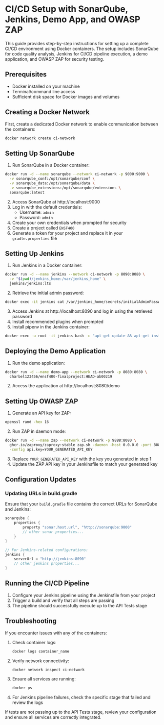 # CI/CD Setup with SonarQube, Jenkins, Demo App, and OWASP ZAP

This guide provides step-by-step instructions for setting up a complete CI/CD environment using Docker containers. The setup includes SonarQube for code quality analysis, Jenkins for CI/CD pipeline execution, a demo application, and OWASP ZAP for security testing.

## Prerequisites

- Docker installed on your machine
- Terminal/command line access
- Sufficient disk space for Docker images and volumes

## Creating a Docker Network

First, create a dedicated Docker network to enable communication between the containers:

```bash
docker network create ci-network
```

## Setting Up SonarQube

1. Run SonarQube in a Docker container:

```bash
docker run -d --name sonarqube --network ci-network -p 9000:9000 \
  -v sonarqube_conf:/opt/sonarqube/conf \
  -v sonarqube_data:/opt/sonarqube/data \
  -v sonarqube_extensions:/opt/sonarqube/extensions \
  sonarqube:latest
```

2. Access SonarQube at http://localhost:9000
3. Log in with the default credentials:
   - Username: `admin`
   - Password: `admin`
4. Create your own credentials when prompted for security
5. Create a project called `ENSF400`
6. Generate a token for your project and replace it in your `gradle.properties` file

## Setting Up Jenkins

1. Run Jenkins in a Docker container:

```bash
docker run -d --name jenkins --network ci-network -p 8090:8080 \
  -v "$(pwd)/jenkins_home:/var/jenkins_home" \
  jenkins/jenkins:lts
```

2. Retrieve the initial admin password:

```bash
docker exec -it jenkins cat /var/jenkins_home/secrets/initialAdminPassword
```

3. Access Jenkins at http://localhost:8090 and log in using the retrieved password
4. Install recommended plugins when prompted
5. Install pipenv in the Jenkins container:

```bash
docker exec -u root -it jenkins bash -c "apt-get update && apt-get install -y pipenv"
```

## Deploying the Demo Application

1. Run the demo application:

```bash
docker run -d --name demo-app --network ci-network -p 8080:8080 \
  charbel123456/ensf400-finalproject:HEAD-ab00219
```

2. Access the application at http://localhost:8080/demo

## Setting Up OWASP ZAP

1. Generate an API key for ZAP:

```bash
openssl rand -hex 16
```

2. Run ZAP in daemon mode:

```bash
docker run -d --name zap --network ci-network -p 9888:8080 \
  ghcr.io/zaproxy/zaproxy:stable zap.sh -daemon -host 0.0.0.0 -port 8080 \
  -config api.key=YOUR_GENERATED_API_KEY
```

3. Replace `YOUR_GENERATED_API_KEY` with the key you generated in step 1
4. Update the ZAP API key in your Jenkinsfile to match your generated key

## Configuration Updates

### Updating URLs in build.gradle

Ensure that your `build.gradle` file contains the correct URLs for SonarQube and Jenkins:

```groovy
sonarqube {
    properties {
        property "sonar.host.url", "http://sonarqube:9000"
        // other sonar properties...
    }
}

// For Jenkins-related configurations:
jenkins {
    serverUrl = "http://jenkins:8090"
    // other jenkins properties...
}
```

## Running the CI/CD Pipeline

1. Configure your Jenkins pipeline using the Jenkinsfile from your project
2. Trigger a build and verify that all steps are passing
3. The pipeline should successfully execute up to the API Tests stage

## Troubleshooting

If you encounter issues with any of the containers:

1. Check container logs:
   ```bash
   docker logs container_name
   ```

2. Verify network connectivity:
   ```bash
   docker network inspect ci-network
   ```

3. Ensure all services are running:
   ```bash
   docker ps
   ```

4. For Jenkins pipeline failures, check the specific stage that failed and review the logs

If tests are not passing up to the API Tests stage, review your configuration and ensure all services are correctly integrated.
